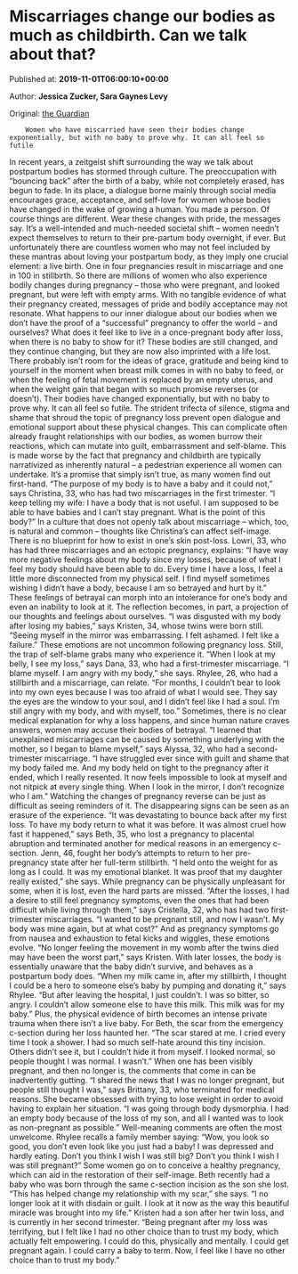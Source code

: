 
# Miscarriages change our bodies as much as childbirth. Can we talk about that?

Published at: **2019-11-01T06:00:10+00:00**

Author: **Jessica Zucker, Sara Gaynes Levy**

Original: [the Guardian](https://www.theguardian.com/commentisfree/2019/nov/01/miscarriages-bodies-change-childbirth)


        Women who have miscarried have seen their bodies change exponentially, but with no baby to prove why. It can all feel so futile
      
In recent years, a zeitgeist shift surrounding the way we talk about postpartum bodies has stormed through culture. The preoccupation with “bouncing back” after the birth of a baby, while not completely erased, has begun to fade. In its place, a dialogue borne mainly through social media encourages grace, acceptance, and self-love for women whose bodies have changed in the wake of growing a human. You made a person. Of course things are different. Wear these changes with pride, the messages say.
It’s a well-intended and much-needed societal shift – women needn’t expect themselves to return to their pre-partum body overnight, if ever. But unfortunately there are countless women who may not feel included by these mantras about loving your postpartum body, as they imply one crucial element: a live birth.
One in four pregnancies result in miscarriage and one in 100 in stillbirth. So there are millions of women who also experience bodily changes during pregnancy – those who were pregnant, and looked pregnant, but were left with empty arms. With no tangible evidence of what their pregnancy created, messages of pride and bodily acceptance may not resonate.
What happens to our inner dialogue about our bodies when we don’t have the proof of a “successful” pregnancy to offer the world – and ourselves? What does it feel like to live in a once-pregnant body after loss, when there is no baby to show for it? These bodies are still changed, and they continue changing, but they are now also imprinted with a life lost. There probably isn’t room for the ideas of grace, gratitude and being kind to yourself in the moment when breast milk comes in with no baby to feed, or when the feeling of fetal movement is replaced by an empty uterus, and when the weight gain that began with so much promise reverses (or doesn’t). Their bodies have changed exponentially, but with no baby to prove why. It can all feel so futile.
The strident trifecta of silence, stigma and shame that shroud the topic of pregnancy loss prevent open dialogue and emotional support about these physical changes. This can complicate often already fraught relationships with our bodies, as women burrow their reactions, which can mutate into guilt, embarrassment and self-blame.
This is made worse by the fact that pregnancy and childbirth are typically narrativized as inherently natural – a pedestrian experience all women can undertake. It’s a promise that simply isn’t true, as many women find out first-hand. “The purpose of my body is to have a baby and it could not,” says Christina, 33, who has had two miscarriages in the first trimester. “I keep telling my wife: I have a body that is not useful. I am supposed to be able to have babies and I can’t stay pregnant. What is the point of this body?” In a culture that does not openly talk about miscarriage – which, too, is natural and common – thoughts like Christina’s can affect self-image. There is no blueprint for how to exist in one’s skin post-loss. Lowri, 33, who has had three miscarriages and an ectopic pregnancy, explains: “I have way more negative feelings about my body since my losses, because of what I feel my body should have been able to do. Every time I have a loss, I feel a little more disconnected from my physical self. I find myself sometimes wishing I didn’t have a body, because I am so betrayed and hurt by it.”
These feelings of betrayal can morph into an intolerance for one’s body and even an inability to look at it. The reflection becomes, in part, a projection of our thoughts and feelings about ourselves. “I was disgusted with my body after losing my babies,” says Kristen, 34, whose twins were born still. “Seeing myself in the mirror was embarrassing. I felt ashamed. I felt like a failure.” These emotions are not uncommon following pregnancy loss. Still, the trap of self-blame grabs many who experience it. “When I look at my belly, I see my loss,” says Dana, 33, who had a first-trimester miscarriage. “I blame myself. I am angry with my body,” she says. Rhylee, 26, who had a stillbirth and a miscarriage, can relate. “For months, I couldn’t bear to look into my own eyes because I was too afraid of what I would see. They say the eyes are the window to your soul, and I didn’t feel like I had a soul. I’m still angry with my body, and with myself, too.”
Sometimes, there is no clear medical explanation for why a loss happens, and since human nature craves answers, women may accuse their bodies of betrayal. “I learned that unexplained miscarriages can be caused by something underlying with the mother, so I began to blame myself,” says Alyssa, 32, who had a second-trimester miscarriage. “I have struggled ever since with guilt and shame that my body failed me. And my body held on tight to the pregnancy after it ended, which I really resented. It now feels impossible to look at myself and not nitpick at every single thing. When I look in the mirror, I don’t recognize who I am.”
Watching the changes of pregnancy reverse can be just as difficult as seeing reminders of it. The disappearing signs can be seen as an erasure of the experience. “It was devastating to bounce back after my first loss. To have my body return to what it was before. It was almost cruel how fast it happened,” says Beth, 35, who lost a pregnancy to placental abruption and terminated another for medical reasons in an emergency c-section. Jenn, 46, fought her body’s attempts to return to her pre-pregnancy state after her full-term stillbirth. “I held onto the weight for as long as I could. It was my emotional blanket. It was proof that my daughter really existed,” she says.
While pregnancy can be physically unpleasant for some, when it is lost, even the hard parts are missed. “After the losses, I had a desire to still feel pregnancy symptoms, even the ones that had been difficult while living through them,” says Cristella, 32, who has had two first-trimester miscarriages. “I wanted to be pregnant still, and now I wasn’t. My body was mine again, but at what cost?” And as pregnancy symptoms go from nausea and exhaustion to fetal kicks and wiggles, these emotions evolve. “No longer feeling the movement in my womb after the twins died may have been the worst part,” says Kristen.
With later losses, the body is essentially unaware that the baby didn’t survive, and behaves as a postpartum body does. “When my milk came in, after my stillbirth, I thought I could be a hero to someone else’s baby by pumping and donating it,” says Rhylee. “But after leaving the hospital, I just couldn’t. I was so bitter, so angry. I couldn’t allow someone else to have this milk. This milk was for my baby.” Plus, the physical evidence of birth becomes an intense private trauma when there isn’t a live baby. For Beth, the scar from the emergency c-section during her loss haunted her. “The scar stared at me. I cried every time I took a shower. I had so much self-hate around this tiny incision. Others didn’t see it, but I couldn’t hide it from myself. I looked normal, so people thought I was normal. I wasn’t.”
When one has been visibly pregnant, and then no longer is, the comments that come in can be inadvertently gutting. “I shared the news that I was no longer pregnant, but people still thought I was,” says Brittany, 33, who terminated for medical reasons. She became obsessed with trying to lose weight in order to avoid having to explain her situation. “I was going through body dysmorphia. I had an empty body because of the loss of my son, and all I wanted was to look as non-pregnant as possible.” Well-meaning comments are often the most unwelcome. Rhylee recalls a family member saying: “Wow, you look so good, you don’t even look like you just had a baby! I was depressed and hardly eating. Don’t you think I wish I was still big? Don’t you think I wish I was still pregnant?”
Some women go on to conceive a healthy pregnancy, which can aid in the restoration of their self-image. Beth recently had a baby who was born through the same c-section incision as the son she lost. “This has helped change my relationship with my scar,” she says. “I no longer look at it with disdain or guilt. I look at it now as the way this beautiful miracle was brought into my life.” Kristen had a son after her twin loss, and is currently in her second trimester. “Being pregnant after my loss was terrifying, but I felt like I had no other choice than to trust my body, which actually felt empowering. I could do this, physically and mentally. I could get pregnant again. I could carry a baby to term. Now, I feel like I have no other choice than to trust my body.”
